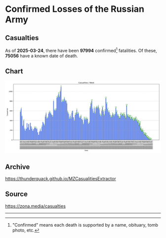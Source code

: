 
# Confirmed Losses of the Russian Army

## Casualties

As of **2025-03-24**, there have been **97994** confirmed[^1] fatalities.
Of these, **75056** have a known date of death.

## Chart

![7-Day Intervals Bar Chart](./docs/7days.svg)

## Archive

https://thunderquack.github.io/MZCasualitiesExtractor

## Source

https://zona.media/casualties

---

[^1]: "Confirmed" means each death is supported by a name, obituary, tomb photo, etc.
